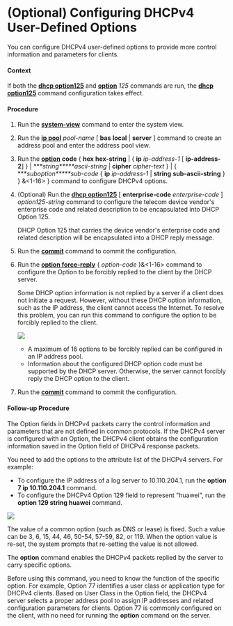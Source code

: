 (Optional) Configuring DHCPv4 User-Defined Options
==================================================

You can configure DHCPv4 user-defined options to provide more control information and parameters for clients.

#### Context

If both the [**dhcp option125**](cmdqueryname=dhcp+option125) and [**option**](cmdqueryname=option) *125* commands are run, the [**dhcp option125**](cmdqueryname=dhcp+option125) command configuration takes effect.


#### Procedure

1. Run the [**system-view**](cmdqueryname=system-view) command to enter the system view.
2. Run the [**ip pool**](cmdqueryname=ip+pool) *pool-name* [ **bas** **local** | **server** ] command to create an address pool and enter the address pool view.
3. Run the **[**option**](cmdqueryname=option)** **code** { ****hex**** **hex-string** | { ****ip**** *ip-address-1* [ **ip-address-2**] } | ****string*****ascii-string* | **cipher** *cipher-text* } | { ****suboption*****sub-code* { ****ip**** *ip-address-1* | ****string**** **sub-ascii-string** } } &<1-16> } command to configure DHCPv4 options.
4. (Optional) Run the [**dhcp option125**](cmdqueryname=dhcp+option125) [ **enterprise-code** *enterprise-code* ] *option125-string* command to configure the telecom device vendor's enterprise code and related description to be encapsulated into DHCP Option 125.
   
   
   
   DHCP Option 125 that carries the device vendor's enterprise code and related description will be encapsulated into a DHCP reply message.
5. Run the [**commit**](cmdqueryname=commit) command to commit the configuration.
6. Run the [**option force-reply**](cmdqueryname=option+force-reply) { *option-code* }&<1-16> command to configure the Option to be forcibly replied to the client by the DHCP server.
   
   
   
   Some DHCP option information is not replied by a server if a client does not initiate a request. However, without these DHCP option information, such as the IP address, the client cannot access the Internet. To resolve this problem, you can run this command to configure the option to be forcibly replied to the client.
   
   ![](../../../../public_sys-resources/note_3.0-en-us.png) 
   * A maximum of 16 options to be forcibly replied can be configured in an IP address pool.
   * Information about the configured DHCP option code must be supported by the DHCP server. Otherwise, the server cannot forcibly reply the DHCP option to the client.
7. Run the [**commit**](cmdqueryname=commit) command to commit the configuration.

#### Follow-up Procedure

The Option fields in DHCPv4 packets carry the control information and parameters that are not defined in common protocols. If the DHCPv4 server is configured with an Option, the DHCPv4 client obtains the configuration information saved in the Option field of DHCPv4 response packets.

You need to add the options to the attribute list of the DHCPv4 servers. For example:

* To configure the IP address of a log server to 10.110.204.1, run the **option 7 ip 10.110.204.1** command.
* To configure the DHCPv4 Option 129 field to represent "huawei", run the **option 129 string huawei** command.

![](../../../../public_sys-resources/note_3.0-en-us.png) 

The value of a common option (such as DNS or lease) is fixed. Such a value can be 3, 6, 15, 44, 46, 50-54, 57-59, 82, or 119. When the option value is re-set, the system prompts that re-setting the value is not allowed.

The **option** command enables the DHCPv4 packets replied by the server to carry specific options.

Before using this command, you need to know the function of the specific option. For example, Option 77 identifies a user class or application type for DHCPv4 clients. Based on User Class in the Option field, the DHCPv4 server selects a proper address pool to assign IP addresses and related configuration parameters for clients. Option 77 is commonly configured on the client, with no need for running the **option** command on the server.